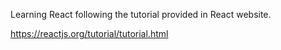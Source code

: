 Learning React following the tutorial provided in React website.

https://reactjs.org/tutorial/tutorial.html
